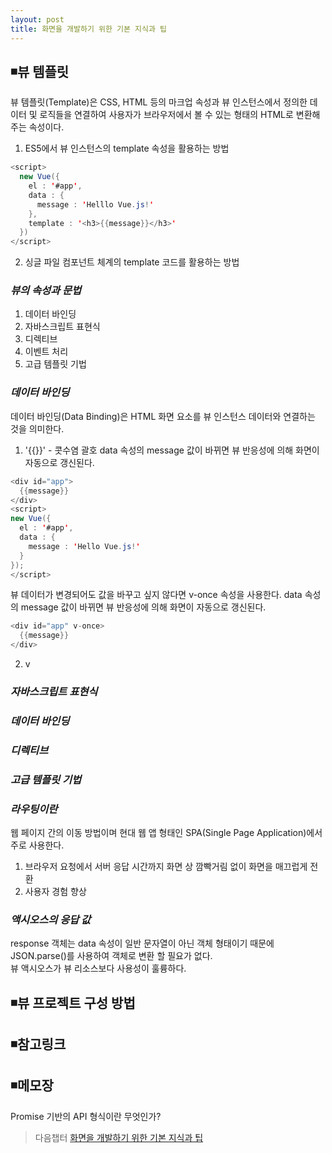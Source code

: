 ```yaml
---
layout: post
title: 화면을 개발하기 위한 기본 지식과 팁
---
```

## ◾뷰 템플릿
뷰 템플릿(Template)은 CSS, HTML 등의 마크업 속성과 뷰 인스턴스에서 정의한 데이터 및 로직들을 연결하여 사용자가 브라우저에서 볼 수 있는 형태의 HTML로 변환해 주는 속성이다.

1. ES5에서 뷰 인스턴스의 template 속성을 활용하는 방법       
```java   
<script>
  new Vue({
    el : '#app',
    data : {
      message : 'Helllo Vue.js!'
    },
    template : '<h3>{{message}}</h3>'
  })
</script>
```   

2. 싱글 파일 컴포넌트 체계의 template 코드를 활용하는 방법           

### ***뷰의 속성과 문법***        
1. 데이터 바인딩
2. 자바스크립트 표현식
3. 디렉티브
4. 이벤트 처리
5. 고급 템플릿 기법

### ***데이터 바인딩***   
데이터 바인딩(Data Binding)은 HTML 화면 요소를 뷰 인스턴스 데이터와 연결하는 것을 의미한다.

1. '{{}}' - 콧수염 괄호
data 속성의 message 값이 바뀌면 뷰 반응성에 의해 화면이 자동으로 갱신된다.   
```java
<div id="app">
  {{message}}
</div>
<script>
new Vue({
  el : '#app',
  data : {
    message : 'Hello Vue.js!'
  }
});
</script>
```   

뷰 데이터가 변경되어도 값을 바꾸고 싶지 않다면 v-once 속성을 사용한다.
data 속성의 message 값이 바뀌면 뷰 반응성에 의해 화면이 자동으로 갱신된다.
```java
<div id="app" v-once>
  {{message}}
</div>
```

2. v
### ***자바스크립트 표현식***   
### ***데이터 바인딩***   
### ***디렉티브***   
### ***고급 템플릿 기법***   

### ***라우팅이란***
웹 페이지 간의 이동 방법이며 현대 웹 앱 형태인 SPA(Single Page Application)에서 주로 사용한다.  
1. 브라우저 요청에서 서버 응답 시간까지 화면 상 깜빡거림 없이 화면을 매끄럽게 전환  
2. 사용자 경험 향상  



### ***액시오스의 응답 값***  
response 객체는 data 속성이 일반 문자열이 아닌 객체 형태이기 때문에 JSON.parse()를 사용하여 객체로 변환 할 필요가 없다.  
뷰 액시오스가 뷰 리소스보다 사용성이 훌륭하다.

## ◾뷰 프로젝트 구성 방법  

## ◾참고링크  

## ◾메모장
Promise 기반의 API 형식이란 무엇인가?  

> 다음챕터 [화면을 개발하기 위한 기본 지식과 팁](https://wisdompark.github.io/Vue-Js4/)
